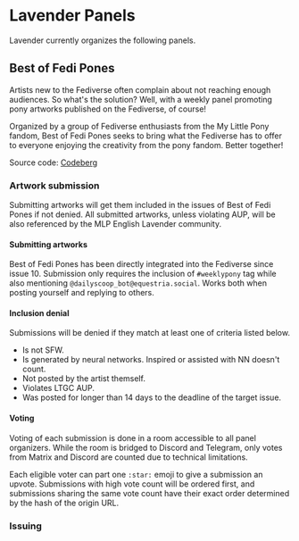 # Lavender Panels
Lavender currently organizes the following panels.

## Best of Fedi Pones
Artists new to the Fediverse often complain about not reaching enough audiences. So what's the solution? Well, with a weekly panel promoting pony artworks published on the Fediverse, of course!

Organized by a group of Fediverse enthusiasts from the My Little Pony fandom, Best of Fedi Pones seeks to bring what the Fediverse has to offer to everyone enjoying the creativity from the pony fandom. Better together!

Source code: [Codeberg](https://codeberg.org/ltgc/daily-scoop)

### Artwork submission
Submitting artworks will get them included in the issues of Best of Fedi Pones if not denied. All submitted artworks, unless violating AUP, will be also referenced by the MLP English Lavender community.

#### Submitting artworks
Best of Fedi Pones has been directly integrated into the Fediverse since issue 10. Submission only requires the inclusion of `#weeklypony` tag while also mentioning `@dailyscoop_bot@equestria.social`. Works both when posting yourself and replying to others.

#### Inclusion denial
Submissions will be denied if they match at least one of criteria listed below.

* Is not SFW.
* Is generated by neural networks. Inspired or assisted with NN doesn't count.
* Not posted by the artist themself.
* Violates LTGC AUP.
* Was posted for longer than 14 days to the deadline of the target issue.

#### Voting
Voting of each submission is done in a room accessible to all panel organizers. While the room is bridged to Discord and Telegram, only votes from Matrix and Discord are counted due to technical limitations.

Each eligible voter can part one `:star:` emoji to give a submission an upvote. Submissions with high vote count will be ordered first, and submissions sharing the same vote count have their exact order determined by the hash of the origin URL.

### Issuing